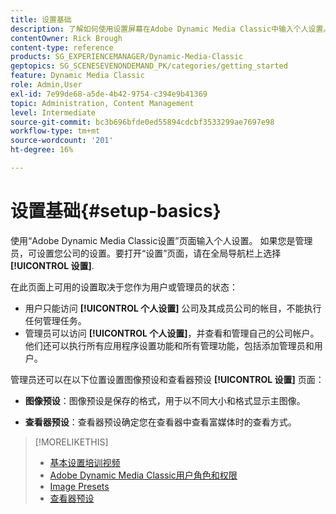 ```yaml
---
title: 设置基础
description: 了解如何使用设置屏幕在Adobe Dynamic Media Classic中输入个人设置。 如果您是管理员，请设置公司设置。
contentOwner: Rick Brough
content-type: reference
products: SG_EXPERIENCEMANAGER/Dynamic-Media-Classic
geptopics: SG_SCENESEVENONDEMAND_PK/categories/getting_started
feature: Dynamic Media Classic
role: Admin,User
exl-id: 7e99de68-a5de-4b42-9754-c394e9b41369
topic: Administration, Content Management
level: Intermediate
source-git-commit: bc3b696bfde0ed55894cdcbf3533299ae7697e98
workflow-type: tm+mt
source-wordcount: '201'
ht-degree: 16%

---
```


# 设置基础{#setup-basics}

使用“Adobe Dynamic Media Classic设置”页面输入个人设置。 如果您是管理员，可设置您公司的设置。要打开“设置”页面，请在全局导航栏上选择 **[!UICONTROL 设置]**.

在此页面上可用的设置取决于您作为用户或管理员的状态：

* 用户只能访问 **[!UICONTROL 个人设置]** 公司及其成员公司的帐目，不能执行任何管理任务。
* 管理员可以访问 **[!UICONTROL 个人设置]**，并查看和管理自己的公司帐户。 他们还可以执行所有应用程序设置功能和所有管理功能，包括添加管理员和用户。

管理员还可以在以下位置设置图像预设和查看器预设 **[!UICONTROL 设置]** 页面：

* **图像预设**：图像预设是保存的格式，用于以不同大小和格式显示主图像。

* **查看器预设**：查看器预设确定您在查看器中查看富媒体时的查看方式。

>[!MORELIKETHIS]
>
>* [基本设置培训视频](https://s7d5.scene7.com/s7viewers/html5/VideoViewer.html?videoserverurl=https://s7d5.scene7.com/is/content/&amp;emailurl=https://s7d5.scene7.com/s7/emailFriend&amp;serverUrl=https://s7d5.scene7.com/is/image/&amp;config=Scene7SharedAssets/Universal_HTML5_Video&amp;contenturl=https://s7d5.scene7.com/skins/&amp;asset=S7tutorials/573_Setup%20Basics_converted%20renamed_Getting%20Started-AVS)
>* [Adobe Dynamic Media Classic用户角色和权限](administration-setup.md#user_administration)
>* [Image Presets](application-setup.md#image_presets)
>* [查看器预设](application-setup.md#viewer_presets)
